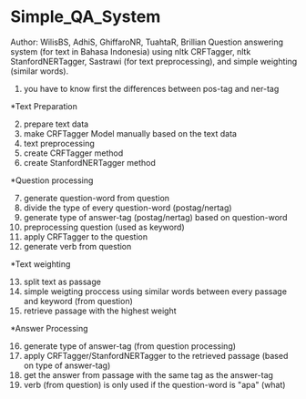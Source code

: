 # Simple_QA_System
Author: WilisBS, AdhiS, GhiffaroNR, TuahtaR, Brillian 
Question answering system (for text in Bahasa Indonesia) using nltk CRFTagger, nltk StanfordNERTagger, Sastrawi (for text preprocessing), and simple weighting (similar words).

1. you have to know first the differences between pos-tag and ner-tag

*Text Preparation

2. prepare text data
3. make CRFTagger Model manually based on the text data
4. text preprocessing 
5. create CRFTagger method
6. create StanfordNERTagger method

*Question processing

7. generate question-word from question
8. divide the type of every question-word (postag/nertag)
9. generate type of answer-tag (postag/nertag) based on question-word
10. preprocessing question (used as keyword)
11. apply CRFTagger to the question
12. generate verb from question

*Text weighting

13. split text as passage
14. simple weigting proccess using similar words between every passage and keyword (from question)
15. retrieve passage with the highest weight 

*Answer Processing

16. generate type of answer-tag (from question processing)
17. apply CRFTagger/StanfordNERTagger to the retrieved passage (based on type of answer-tag)
18. get the answer from passage with the same tag as the answer-tag
19. verb (from question) is only used if the question-word is "apa" (what)
